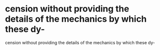 # cension without providing the details of the mechanics by which these dy-

cension without providing the details of the mechanics by which these dy-